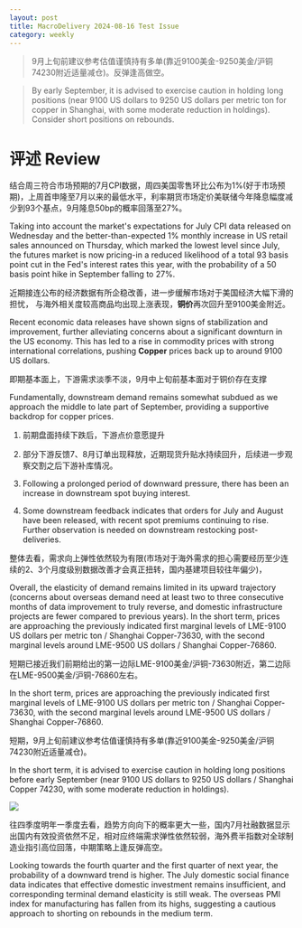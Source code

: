 ```yaml
---
layout: post
title: MacroDelivery 2024-08-16 Test Issue
category: weekly
---
```



> 9月上旬前建议参考估值谨慎持有多单(靠近9100美金-9250美金/沪铜74230附近适量减仓)。反弹逢高做空。

> By early September, it is advised to exercise caution in holding long positions (near 9100 US dollars to 9250 US dollars per metric ton for copper in Shanghai, with some moderate reduction in holdings). Consider short positions on rebounds.

# 评述 Review

结合周三符合市场预期的7月CPI数据，周四美国零售环比公布为1%(好于市场预期)，上周首申隆至7月以来的最低水平，利率期货市场定价美联储今年降息幅度减少到93个基点，9月隆息50bp的概率回落至27%。

Taking into account the market's expectations for July CPI data released on Wednesday and the better-than-expected 1% monthly increase in US retail sales announced on Thursday, which marked the lowest level since July, the futures market is now pricing-in a reduced likelihood of a total 93 basis point cut in the Fed's interest rates this year, with the probability of a 50 basis point hike in September falling to 27%.

近期接连公布的经济数据有所企稳改善，进一步缓解市场对于美国经济大幅下滑的担忧，
与海外相关度较高商品均出现上涨表现，**铜价**再次回升至9100美金附近。

Recent economic data releases have shown signs of stabilization and improvement, further alleviating concerns about a significant downturn in the US economy. This has led to a rise in commodity prices with strong international correlations, pushing **Copper** prices back up to around 9100 US dollars.

即期基本面上，下游需求淡季不淡，9月中上旬前基本面对于铜价存在支撑

Fundamentally, downstream demand remains somewhat subdued as we approach the middle to late part of September, providing a supportive backdrop for copper prices.

1. 前期盘面持续下跌后，下游点价意愿提升
2. 部分下游反馈7、8月订单出现释放，近期现货升贴水持续回升，后续进一步观察交割之后下游补库情况。

1. Following a prolonged period of downward pressure, there has been an increase in downstream spot buying interest.
2. Some downstream feedback indicates that orders for July and August have been released, with recent spot premiums continuing to rise. Further observation is needed on downstream restocking post-deliveries.

整体去看，需求向上弹性依然较为有限(市场对于海外需求的担心需要经历至少连续的2、3个月度级别数据改善才会真正扭转，国内基建项目较往年偏少)，

Overall, the elasticity of demand remains limited in its upward trajectory (concerns about overseas demand need at least two to three consecutive months of data improvement to truly reverse, and domestic infrastructure projects are fewer compared to previous years). In the short term, prices are approaching the previously indicated first marginal levels of LME-9100 US dollars per metric ton / Shanghai Copper-73630, with the second marginal levels around LME-9500 US dollars / Shanghai Copper-76860.


短期已接近我们前期给出的第一边际LME-9100美金/沪铜-73630附近，第二边际在LME-9500美金/沪铜-76860左右。

In the short term, prices are approaching the previously indicated first marginal levels of LME-9100 US dollars per metric ton / Shanghai Copper-73630, with the second marginal levels around LME-9500 US dollars / Shanghai Copper-76860.

短期，9月上旬前建议参考估值谨慎持有多单(靠近9100美金-9250美金/沪铜74230附近适量减仓)。

In the short term, it is advised to exercise caution in holding long positions before early September (near 9100 US dollars to 9250 US dollars / Shanghai Copper 74230, with some moderate reduction in holdings).

![](https://crsando.github.io/images/2024-08-16-copper-2.png)

往四季度明年一季度去看，趋势方向向下的概率更大一些，国内7月社融数据显示出国内有效投资依然不足，相对应终端需求弹性依然较弱，海外费半指数对全球制造业指引高位回落，中期策略上逢反弹高空。

Looking towards the fourth quarter and the first quarter of next year, the probability of a downward trend is higher. The July domestic social finance data indicates that effective domestic investment remains insufficient, and corresponding terminal demand elasticity is still weak. The overseas PMI index for manufacturing has fallen from its highs, suggesting a cautious approach to shorting on rebounds in the medium term.